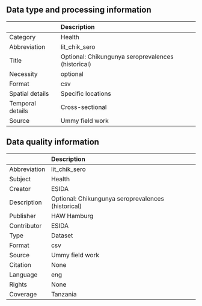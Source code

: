 ## Data type and processing information 

|                  | Description                                        |
|:-----------------|:---------------------------------------------------|
| Category         | Health                                             |
| Abbreviation     | lit_chik_sero                                      |
| Title            | Optional: Chikungunya seroprevalences (historical) |
| Necessity        | optional                                           |
| Format           | csv                                                |
| Spatial details  | Specific locations                                 |
| Temporal details | Cross-sectional                                    |
| Source           | Ummy field work                                    |

## Data quality information 

|              | Description                                        |
|:-------------|:---------------------------------------------------|
| Abbreviation | lit_chik_sero                                      |
| Subject      | Health                                             |
| Creator      | ESIDA                                              |
| Description  | Optional: Chikungunya seroprevalences (historical) |
| Publisher    | HAW Hamburg                                        |
| Contributor  | ESIDA                                              |
| Type         | Dataset                                            |
| Format       | csv                                                |
| Source       | Ummy field work                                    |
| Citation     | None                                               |
| Language     | eng                                                |
| Rights       | None                                               |
| Coverage     | Tanzania                                           |